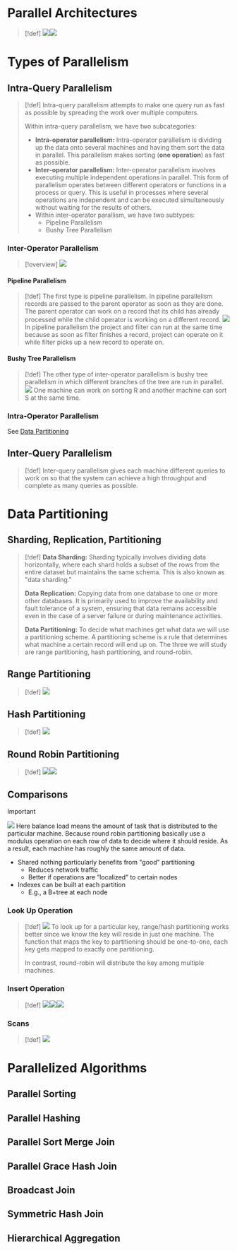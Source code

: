 # Parallel Architectures
> [!def]
> ![](Parallel_Query_Processing.assets/image-20240414151343896.png)![](Parallel_Query_Processing.assets/image-20240414151351861.png)


# Types of Parallelism
## Intra-Query Parallelism
> [!def]
> Intra-query parallelism attempts to make one query run as fast as possible by spreading the work over multiple computers.
> 
> Within intra-query parallelism, we have two subcategories:
> - **Intra-operator parallelism:** Intra-operator parallelism is dividing up the data onto several machines and having them sort the data in parallel. This parallelism makes sorting (**one operation**) as fast as possible.
> - **Inter-operator parallelism:** Inter-operator parallelism involves executing multiple independent operations in parallel. This form of parallelism operates between different operators or functions in a process or query. This is useful in processes where several operations are independent and can be executed simultaneously without waiting for the results of others.
> - Within inter-operator parallism, we have two subtypes:
> 	- Pipeline Parallelism
> 	- Bushy Tree Parallelism


### Inter-Operator Parallelism
> [!overview]
> ![](Parallel_Query_Processing.assets/image-20240414153946240.png)



#### Pipeline Parallelism
> [!def]
> The first type is pipeline parallelism. In pipeline parallelism records are passed to the parent operator as soon as they are done. The parent operator can work on a record that its child has already processed while the child operator is working on a different record.
> ![](Parallel_Query_Processing.assets/image-20240414154008987.png)
> In pipeline parallelism the project and filter can run at the same time because as soon as filter finishes a record, project can operate on it while filter picks up a new record to operate on.



#### Bushy Tree Parallelism
> [!def]
> The other type of inter-operator parallelism is bushy tree parallelism in which different branches of the tree are run in parallel.
> ![](Parallel_Query_Processing.assets/image-20240414154051977.png)
> One machine can work on sorting R and another machine can sort S at the same time.






### Intra-Operator Parallelism
See [Data Partitioning](Parallel_Query_Processing.md#Data%20Partioning)





## Inter-Query Parallelism
> [!def]
> Inter-query parallelism gives each machine different queries to work on so that the system can achieve a high throughput and complete as many queries as possible.




# Data Partitioning
## Sharding, Replication, Partitioning
> [!def]
> **Data Sharding:** Sharding typically involves dividing data horizontally, where each shard holds a subset of the rows from the entire dataset but maintains the same schema. This is also known as "data sharding."
> 
> **Data Replication:** Copying data from one database to one or more other databases. It is primarily used to improve the availability and fault tolerance of a system, ensuring that data remains accessible even in the case of a server failure or during maintenance activities.
> 
> **Data Partitioning:** To decide what machines get what data we will use a partitioning scheme. A partitioning scheme is a rule that determines what machine a certain record will end up on. The three we will study are range partitioning, hash partitioning, and round-robin.


## Range Partitioning
> [!def]
> ![](Parallel_Query_Processing.assets/image-20240414155519767.png)


## Hash Partitioning
> [!def]
> ![](Parallel_Query_Processing.assets/image-20240414155526464.png)



## Round Robin Partitioning
> [!def]
> ![](Parallel_Query_Processing.assets/image-20240414155608765.png)![](Parallel_Query_Processing.assets/image-20240414155614148.png)



## Comparisons
> [!important]
> ![](Parallel_Query_Processing.assets/image-20240414161047008.png)
> Here balance load means the amount of task that is distributed to the particular machine. Because round robin partitioning basically use a modulus operation on each row of data to decide where it should reside. As a result, each machine has roughly the same amount of data.
> - Shared nothing particularly benefits from "good" partitioning
> 	- Reduces network traffic
> 	- Better if operations are “localized” to certain nodes
> - Indexes can be built at each partition
> 	- E.g., a B+tree at each node


### Look Up Operation
> [!def]
> ![](Parallel_Query_Processing.assets/image-20240414164436227.png)
> To look up for a particular key, range/hash partitioning works better since we know the key will reside in just one machine. The function that maps the key to partitioning should be one-to-one, each key gets mapped to exactly one partitioning.
> 
> In contrast, round-robin will distribute the key among multiple machines.






### Insert Operation
> [!def]
> ![](Parallel_Query_Processing.assets/image-20240414164918441.png)![](Parallel_Query_Processing.assets/image-20240414164941262.png)![](Parallel_Query_Processing.assets/image-20240414164952980.png)




### Scans
> [!def]
> ![](Parallel_Query_Processing.assets/image-20240414165239898.png)







# Parallelized Algorithms
## Parallel Sorting





## Parallel Hashing





## Parallel Sort Merge Join





## Parallel Grace Hash Join




## Broadcast Join


## Symmetric Hash Join


## Hierarchical Aggregation

